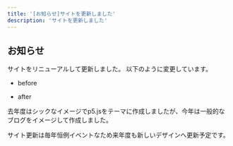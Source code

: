 ```yaml
---
title: '[お知らせ]サイトを更新しました'
description: 'サイトを更新しました'
---
```


## お知らせ
サイトをリニューアルして更新しました。
以下のように変更しています。
- before
[]()

- after
[]()

去年度はシックなイメージでp5.jsをテーマに作成しましたが、今年は一般的なブログをイメージして作成しました。

サイト更新は毎年恒例イベントなため来年度も新しいデザインへ更新予定です。
